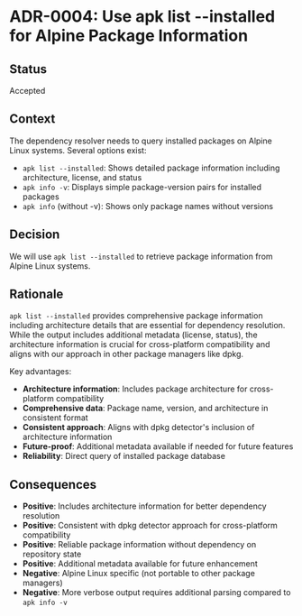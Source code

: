 # ADR-0004: Use apk list --installed for Alpine Package Information

## Status

Accepted

## Context

The dependency resolver needs to query installed packages on Alpine Linux systems. Several options exist:

- `apk list --installed`: Shows detailed package information including architecture, license, and status
- `apk info -v`: Displays simple package-version pairs for installed packages
- `apk info` (without -v): Shows only package names without versions

## Decision

We will use `apk list --installed` to retrieve package information from Alpine Linux systems.

## Rationale

`apk list --installed` provides comprehensive package information including architecture details that are essential for dependency resolution. While the output includes additional metadata (license, status), the architecture information is crucial for cross-platform compatibility and aligns with our approach in other package managers like dpkg.

Key advantages:

- **Architecture information**: Includes package architecture for cross-platform compatibility
- **Comprehensive data**: Package name, version, and architecture in consistent format
- **Consistent approach**: Aligns with dpkg detector's inclusion of architecture information
- **Future-proof**: Additional metadata available if needed for future features
- **Reliability**: Direct query of installed package database

## Consequences

- **Positive**: Includes architecture information for better dependency resolution
- **Positive**: Consistent with dpkg detector approach for cross-platform compatibility
- **Positive**: Reliable package information without dependency on repository state
- **Positive**: Additional metadata available for future enhancement
- **Negative**: Alpine Linux specific (not portable to other package managers)
- **Negative**: More verbose output requires additional parsing compared to `apk info -v`
